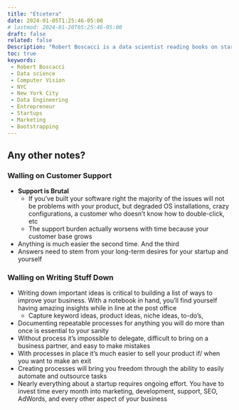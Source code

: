 ```yaml
---
title: "Etcetera"
date: 2024-01-05T1:25:46-05:00
# lastmod: 2024-01-20T05:25:46-05:00
draft: false
related: false
Description: "Robert Boscacci is a data scientist reading books on startups and micro-saas" # Keep to 150-160 chars
toc: true
keywords:
 - Robert Boscacci
 - Data science
 - Computer Vision
 - NYC
 - New York City
 - Data Engineering
 - Entrepreneur
 - Startups
 - Marketing
 - Bootstrapping
---
```


## Any other notes?

### Walling on Customer Support

* __Support is Brutal__
  * If you’ve built your software right the majority of the issues will not be problems with your product, but degraded OS installations, crazy configurations, a customer who doesn’t know how to double-click, etc
  * The support burden actually worsens with time because your customer base grows
* Anything is much easier the second time. And the third
* Answers need to stem from your long-term desires for your startup and yourself

### Walling on Writing Stuff Down

* Writing down important ideas is critical to building a list of ways to improve your business. With a notebook in hand, you’ll find yourself having amazing insights while in line at the post office
  * Capture keyword ideas, product ideas, niche ideas, to-do’s,
* Documenting repeatable processes for anything you will do more than once is essential to your sanity
* Without process it’s impossible to delegate, difficult to bring on a business partner, and easy to make mistakes
* With processes in place it’s much easier to sell your product if/ when you want to make an exit
* Creating processes will bring you freedom through the ability to easily automate and outsource tasks
* Nearly everything about a startup requires ongoing effort. You have to invest time every month into marketing, development, support, SEO, AdWords, and every other aspect of your business